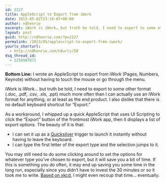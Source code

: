 ```yaml
---
id: 2227
title: AppleScript to Export from iWork
date: 2013-05-02T23:16:07+00:00
author: n8henrie
excerpt: iWork is iWork… but truth be told, I need to export to some other format (.doc, .pdf, .csv, .xls, .ppt) much more often than I can actually use an iWork format for anything, or at least as the end product. I also dislike that there is no default keyboard shortcut for “Export.”
layout: post
guid: http://n8henrie.com/?p=2227
permalink: /2013/05/applescript-to-export-from-iwork/
yourls_shorturl:
  - http://n8henrie.com/n8urls/58
dsq_thread_id:
  - 1256987071
---
```

**Bottom Line:** I wrote an AppleScript to export from iWork (Pages, Numbers, Keynote) without having to touch the mouse or go through the menu. <!--more-->

iWork is iWork&#8230; but truth be told, I need to export to some other format (.doc, .pdf, .csv, .xls, .ppt) much more often than I can actually use an iWork format for anything, or at least as the end product. I also dislike that there is no default keyboard shortcut for &#8220;Export.&#8221;

As a workaround, I whipped up a quick AppleScript that uses UI Scripting to click the &#8220;Export&#8221; button of the frontmost iWork app, then it displays a list of export options. The beauty of it is that:

  * I can set it up as a <a target="_blank" href="http://qsapp.com/" title="Quicksilver - Mac OS X at your Fingertips">Quicksilver</a> trigger to launch it instantly without having to leave the keyboard.
  * I can type the first letter of the export type and the selection jumps to it.

You may still need to do some clicking around to set the options for whatever type you&#8217;ve chosen to export, but it will save you a bit of time. If this is something you do often, it may end up saving you some time in the long run, especially since you didn&#8217;t have to invest the 30 minutes or so it took me to write. <a target="_blank" href="http://xkcd.com/1205/">Based on xkcd</a>, I might even recoup that time&#8230; eventually.